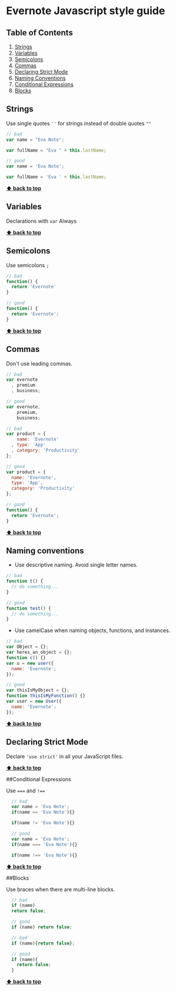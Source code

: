 Evernote Javascript style guide
======================

## Table of Contents

  1. [Strings](#strings)
  2. [Variables](#variables)
  3. [Semicolons](#semicolons)
  4. [Commas](#commas)
  5. [Declaring Strict Mode](#declaring-strict-mode)
  6. [Naming Conventions](#naming-conventions)
  7. [Conditional Expressions](#conditional-expressions)
  8. [Blocks](#Blocks)

## Strings

Use single quotes `''` for strings instead of double quotes `""`

  ```javascript
  // bad
  var name = "Eva Note";

  var fullName = "Eva " + this.lastName;

  // good
  var name = 'Eva Note';

  var fullName = 'Eva ' + this.lastName;
  ```

**[⬆ back to top](#table-of-contents)**


## Variables

Declarations with `var` Always

**[⬆ back to top](#table-of-contents)**


## Semicolons

Use semicolons `;`

  ```javascript
  // bad
  function() {
    return 'Evernote'
  }

  // good
  function() {
    return 'Evernote';
  }
  ```

**[⬆ back to top](#table-of-contents)**

## Commas

Don't use leading commas.

  ```javascript
  // bad
  var evernote
    , premium
    , business;

  // good
  var evernote,
      premium,
      business;

  // bad
  var product = {
      name: 'Evernote'
    , type: 'App'
    , category: 'Productivity'
  };

  // good
  var product = {
    name: 'Evernote',
    type: 'App',
    category: 'Productivity'
  };

  // good
  function() {
    return 'Evernote';
  }
  ```

**[⬆ back to top](#table-of-contents)**

## Naming conventions

  - Use descriptive naming. Avoid single letter names.

  ```javascript
  // bad
  function t() {
    // do something...
  }

  // good
  function test() {
    // do something...
  }
  ```

  - Use camelCase when naming objects, functions, and instances.

  ```javascript
  // bad
  var OBject = {};
  var heres_an_object = {};
  function c() {}
  var u = new user({
    name: 'Evernote';
  });

  // good
  var thisIsMyObject = {};
  function thisIsMyFunction() {}
  var user = new User({
    name: 'Evernote';
  });
  ```

**[⬆ back to top](#table-of-contents)**


## Declaring Strict Mode

Declare `'use strict'` in all your JavaScript files.


**[⬆ back to top](#table-of-contents)**

##Conditional Expressions

Use `===` and `!==`

```javascript
  // bad
  var name = 'Eva Note';
  if(name == 'Eva Note'){}

  if(name != 'Eva Note'){}

  // good
  var name = 'Eva Note';
  if(name === 'Eva Note'){}

  if(name !== 'Eva Note'){}
  ```
**[⬆ back to top](#table-of-contents)**


##Blocks

Use braces when there are multi-line blocks.

```javascript
  // bad
  if (name)
  return false;

  // good
  if (name) return false;

  // bad
  if (name){return false};

  // good
  if (name){
    return false;
  }
  ```
**[⬆ back to top](#table-of-contents)**

